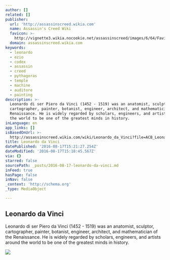 ```yaml
---
author: []
related: []
publisher:
  url: 'http://assassinscreed.wikia.com'
  name: Assassin's Creed Wiki
  favicon: >-
    http://vignette3.wikia.nocookie.net/assassinscreed/images/6/64/Favicon.ico/revision/latest?cb=20071013200117
  domain: assassinscreed.wikia.com
keywords:
  - leonardo
  - ezio
  - codex
  - assassin
  - creed
  - pythagoras
  - temple
  - machine
  - auditore
  - painting
description: >-
  Leonardo di ser Piero da Vinci (1452 - 1519) was an anatomist, sculptor,
  cartographer, painter, botanist, engineer, architect, and mathematician of the
  Renaissance. He is widely regarded by scholars, engineers, and artists around
  the world to be one of the greatest minds in history.
inLanguage: en
app_links: []
isBasedOnUrl: >-
  http://assassinscreed.wikia.com/wiki/Leonardo_da_Vinci?file=ACB_Leonardo_render.png
title: Leonardo da Vinci
datePublished: '2016-08-17T15:21:27.254Z'
dateModified: '2016-08-17T15:18:45.567Z'
via: {}
starred: false
sourcePath: _posts/2016-08-17-leonardo-da-vinci.md
inFeed: true
hasPage: false
inNav: false
_context: 'http://schema.org'
_type: MediaObject

---
```

<article style=""><h1>Leonardo da Vinci</h1><p>Leonardo di ser Piero da Vinci (1452 - 1519) was an anatomist, sculptor, cartographer, painter, botanist, engineer, architect, and mathematician of the Renaissance. He is widely regarded by scholars, engineers, and artists around the world to be one of the greatest minds in history.</p><img src="http://vignette2.wikia.nocookie.net/assassinscreed/images/3/3b/ACB_Leonardo_render.png/revision/latest?cb=20130408102650" /></article>
